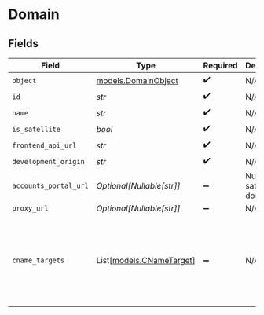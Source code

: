 # Domain


## Fields

| Field                                                                                               | Type                                                                                                | Required                                                                                            | Description                                                                                         | Example                                                                                             |
| --------------------------------------------------------------------------------------------------- | --------------------------------------------------------------------------------------------------- | --------------------------------------------------------------------------------------------------- | --------------------------------------------------------------------------------------------------- | --------------------------------------------------------------------------------------------------- |
| `object`                                                                                            | [models.DomainObject](../models/domainobject.md)                                                    | :heavy_check_mark:                                                                                  | N/A                                                                                                 | domain                                                                                              |
| `id`                                                                                                | *str*                                                                                               | :heavy_check_mark:                                                                                  | N/A                                                                                                 | domain_id                                                                                           |
| `name`                                                                                              | *str*                                                                                               | :heavy_check_mark:                                                                                  | N/A                                                                                                 | example.com                                                                                         |
| `is_satellite`                                                                                      | *bool*                                                                                              | :heavy_check_mark:                                                                                  | N/A                                                                                                 | false                                                                                               |
| `frontend_api_url`                                                                                  | *str*                                                                                               | :heavy_check_mark:                                                                                  | N/A                                                                                                 | https://frontend.example.com                                                                        |
| `development_origin`                                                                                | *str*                                                                                               | :heavy_check_mark:                                                                                  | N/A                                                                                                 | http://localhost:3000                                                                               |
| `accounts_portal_url`                                                                               | *Optional[Nullable[str]]*                                                                           | :heavy_minus_sign:                                                                                  | Null for satellite domains.<br/>                                                                    | <nil>                                                                                               |
| `proxy_url`                                                                                         | *Optional[Nullable[str]]*                                                                           | :heavy_minus_sign:                                                                                  | N/A                                                                                                 | <nil>                                                                                               |
| `cname_targets`                                                                                     | List[[models.CNameTarget](../models/cnametarget.md)]                                                | :heavy_minus_sign:                                                                                  | N/A                                                                                                 | [<br/>{<br/>"host": "example-host.clerk.com",<br/>"value": "example-value.clerk.services",<br/>"required": true<br/>}<br/>] |